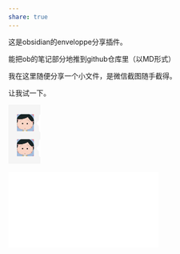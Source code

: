 ```yaml
---  
share: true  
---  
```

这是obsidian的enveloppe分享插件。  
  
能把ob的笔记部分地推到github仓库里（以MD形式）  
  
我在这里随便分享一个小文件，是微信截图随手截得。  
  
让我试一下。  
  
![xxx.png](./_assets/xxx.png)  
  
![给张宝莹Jul (33).pdf](./_assets/%E7%BB%99%E5%BC%A0%E5%AE%9D%E8%8E%B9Jul%20(33).pdf)